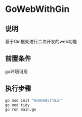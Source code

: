 # GoWebWithGin
## 说明
基于Gin框架进行二次开发的web功能

## 前置条件
go环境可用

## 执行步骤
``` bash
go mod init "GoWebWithGin"
go mod tidy
go run main.go
```
